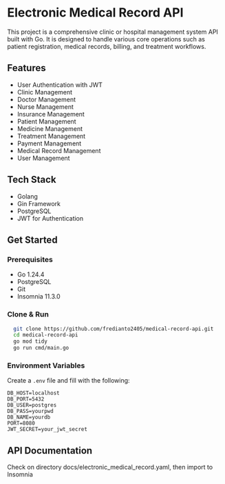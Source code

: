 # Electronic Medical Record API
This project is a comprehensive clinic or hospital management system API built with Go. 
It is designed to handle various core operations such as patient registration, medical records, billing, and treatment workflows.

## Features
- User Authentication with JWT
- Clinic Management
- Doctor Management
- Nurse Management
- Insurance Management
- Patient Management
- Medicine Management
- Treatment Management
- Payment Management
- Medical Record Management
- User Management

## Tech Stack
- Golang
- Gin Framework
- PostgreSQL
- JWT for Authentication

## Get Started

### Prerequisites
- Go 1.24.4
- PostgreSQL
- Git
- Insomnia 11.3.0

### Clone & Run

```bash
  git clone https://github.com/fredianto2405/medical-record-api.git
  cd medical-record-api
  go mod tidy
  go run cmd/main.go
```

### Environment Variables
Create a `.env` file and fill with the following:

```env
DB_HOST=localhost
DB_PORT=5432
DB_USER=postgres
DB_PASS=yourpwd
DB_NAME=yourdb
PORT=8080
JWT_SECRET=your_jwt_secret
```

## API Documentation
Check on directory docs/electronic_medical_record.yaml, then import to Insomnia